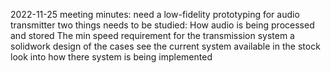 2022-11-25
meeting minutes:
need a low-fidelity prototyping for audio transmitter
	two things needs to be studied:
		How audio is being processed and stored
		The min speed requirement for the transmission system
		a solidwork design of the cases
		see the current system available in the stock
		look into how there system is being implemented